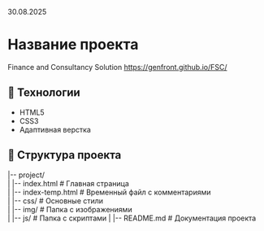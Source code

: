 30.08.2025

# Название проекта

Finance and Consultancy Solution
 https://genfront.github.io/FSC/


## 🚀 Технологии

- HTML5
- CSS3
- Адаптивная верстка


## 📁 Структура проекта

|-- project/  
|   |-- index.html              # Главная страница  
|   |-- index-temp.html         # Временный файл с комментариями  
|   |-- css/                    # Основные стили  
|   |-- img/                    # Папка с изображениями  
|   |-- js/                     # Папка с скриптами
|   |-- README.md               # Документация проекта  







